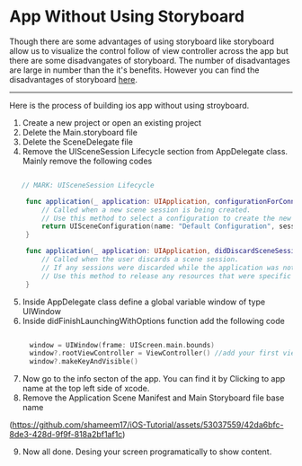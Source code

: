 # App Without Using Storyboard

Though there are some advantages of using storyboard like storyboard allow us to visualize the control follow of view controller across the app but there are some disadvangates of storyboard. The number of disadvantages are large in number than the it's benefits. However you can find the disadvantages of storyboard [here](https://www.quora.com/Why-do-some-iOS-developers-not-use-storyboards).

---

Here is the process of building ios app without using stroyboard.

1. Create a new project or open an existing project
2. Delete the Main.storyboard file
3. Delete the SceneDelegate file
4. Remove the UISceneSession Lifecycle section from AppDelegate class. Mainly remove the following codes

```swift 

   // MARK: UISceneSession Lifecycle

    func application(_ application: UIApplication, configurationForConnecting connectingSceneSession: UISceneSession, options: UIScene.ConnectionOptions) -> UISceneConfiguration {
        // Called when a new scene session is being created.
        // Use this method to select a configuration to create the new scene with.
        return UISceneConfiguration(name: "Default Configuration", sessionRole: connectingSceneSession.role)
    }

    func application(_ application: UIApplication, didDiscardSceneSessions sceneSessions: Set<UISceneSession>) {
        // Called when the user discards a scene session.
        // If any sessions were discarded while the application was not running, this will be called shortly after application:didFinishLaunchingWithOptions.
        // Use this method to release any resources that were specific to the discarded scenes, as they will not return.
    }


```

5. Inside AppDelegate class define a global variable window of type UIWindow
6. Inside didFinishLaunchingWithOptions function add the following code

```swift

     window = UIWindow(frame: UIScreen.main.bounds)
     window?.rootViewController = ViewController() //add your first viewcontroller here instade of ViewController()
     window?.makeKeyAndVisible()


```

7. Now go to the info secton of the app. You can find it by Clicking to app name at the top left side of xcode.
8. Remove the Application Scene Manifest and Main Storyboard file base name

(https://github.com/shameem17/iOS-Tutorial/assets/53037559/42da6bfc-8de3-428d-9f9f-818a2bf1af1c)

9. Now all done. Desing your screen programatically to show content.


